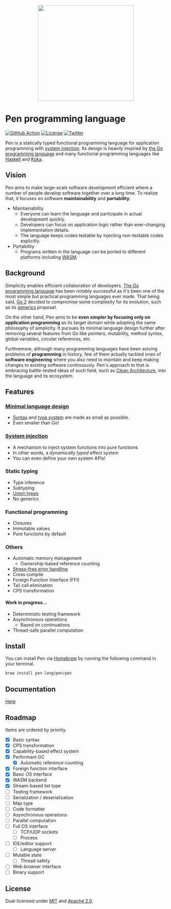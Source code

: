 <p align="center"><img width="300px" src="https://pen-lang.org/favicon.svg" /></p>

# Pen programming language

[![GitHub Action](https://img.shields.io/github/workflow/status/pen-lang/pen/test?style=flat-square)](https://github.com/pen-lang/pen/actions)
[![License](https://img.shields.io/badge/license-MIT%20%2B%20Apache%202.0-yellow?style=flat-square)](LICENSE.md)
[![Twitter](https://img.shields.io/badge/twitter-%40pen__language-blue?style=flat-square)](https://twitter.com/pen_language)

Pen is a statically typed functional programming language for application programming with [system injection](#system-injection). Its design is heavily inspired by [the Go programming language][go] and many functional programming languages like [Haskell](https://www.haskell.org/) and [Koka](https://koka-lang.github.io/koka/doc/index.html).

## Vision

Pen aims to make large-scale software development efficient where a number of people develop software together over a long time. To realize that, it focuses on software **maintainability** and **portability**.

- Maintainability
  - Everyone can learn the language and participate in actual development quickly.
  - Developers can focus on application logic rather than ever-changing implementation details.
  - The language keeps codes testable by injecting non-testable codes explicitly.
- Portability
  - Programs written in the language can be ported to different platforms including [WASM](https://webassembly.org/).

## Background

Simplicity enables efficient collaboration of developers. [The Go programming language][go] has been notably successful as it's been one of the most simple but practical programming languages ever made. That being said, [Go 2](https://go.dev/blog/go2-here-we-come) decided to compromise some complexity for its evolution, such as its [generics](https://github.com/golang/go/issues/43651) proposal.

On the other hand, Pen aims to be **even simpler by focusing only on application programming** as its target domain while adopting the same philosophy of simplicity. It pursues its minimal language design further after removing several features from Go like pointers, mutability, method syntax, global variables, circular references, etc.

Furthremore, although many programming languages have been solving problems of **programming** in history, few of them actually tackled ones of **software engineering** where you also need to maintain and keep making changes to existing software continuously. Pen's approach to that is embracing battle-tested ideas of such field, such as [Clean Architecture](https://blog.cleancoder.com/uncle-bob/2012/08/13/the-clean-architecture.html), into the language and its ecosystem.

## Features

### [Minimal language design][syntax]

- [Syntax][syntax] and [type system](https://pen-lang.org/references/language/types.html) are made as small as possible.
- Even smaller than Go!

### [System injection](https://pen-lang.org/advanced-features/system-injection.html)

- A mechanism to inject system functions into pure functions
- In other words, a _dynamically typed_ effect system
- You can even define your own system APIs!

### Static typing

- Type inference
- Subtyping
- [Union types](https://pen-lang.org/references/language/types.html#unions)
- No generics

### Functional programming

- Closures
- Immutable values
- Pure functions by default

### Others

- Automatic memory management
  - Ownership-based reference counting
- [Stress-free error handling](https://pen-lang.org/references/language/syntax.html#error-handling)
- Cross compile
- Foreign Function Interface (FFI)
- Tail call elimination
- CPS transformation

#### Work in progress...

- Deterministic testing framework
- Asynchronous operations
  - Based on continuations
- Thread-safe parallel computation

## Install

You can install Pen via [Homebrew](https://brew.sh/) by running the following command in your terminal.

```sh
brew install pen-lang/pen/pen
```

## Documentation

[Here](https://pen-lang.org)

## Roadmap

Items are ordered by priority.

- [x] Basic syntax
- [x] CPS transformation
- [x] Capability-based effect system
- [x] Performant GC
  - [x] Automatic reference counting
- [x] Foreign function interface
- [x] Basic OS interface
- [x] WASM backend
- [x] Stream-based list type
- [ ] Testing framework
- [ ] Serialization / deserialization
- [ ] Map type
- [ ] Code formatter
- [ ] Asynchronous operations
- [ ] Parallel computation
- [ ] Full OS interface
  - [ ] TCP/UDP sockets
  - [ ] Process
- [ ] IDE/editor support
  - [ ] Language server
- [ ] Mutable state
  - [ ] Thread safety
- [ ] Web browser interface
- [ ] Binary support

## License

Dual-licensed under [MIT](LICENSE-MIT) and [Apache 2.0](LICENSE-APACHE).

[go]: https://golang.org
[syntax]: https://pen-lang.org/references/language/syntax.html
